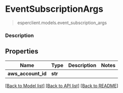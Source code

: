 # EventSubscriptionArgs
> esperclient.models.event_subscription_args

### Description

## Properties
Name | Type | Description | Notes
------------ | ------------- | ------------- | -------------
**aws_account_id** | **str** |  | 

[[Back to Model list]](../README.md#documentation-for-models) [[Back to API list]](../README.md#documentation-for-api-endpoints) [[Back to README]](../README.md)


